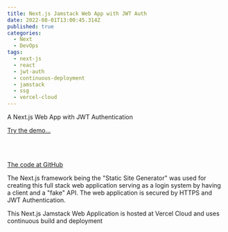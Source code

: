 ```yaml
---
title: Next.js Jamstack Web App with JWT Auth
date: 2022-08-01T13:00:45.314Z
published: true
categories:
  - Next
  - DevOps
tags:
  - next-js
  - react
  - jwt-auth
  - continuous-deployment
  - jamstack
  - ssg
  - vercel-cloud
---
```

A Next.js Web App with JWT Authentication

<a href="https://next-js-jwt-auth.vercel.app/" target="_blank">Try the demo...</a>

<br /><br />

<a href="https://github.com/persteenolsen/next-js-jwt-auth" target="_blank">The code at GitHub</a>

The Next.js framework being the "Static Site Generator" was used for creating this full stack web application serving as a login system by having a client and a "fake" API. The web application is secured by HTTPS and JWT Authentication.

This Next.js Jamstack Web Application is hosted at Vercel Cloud and uses continuous build and deployment